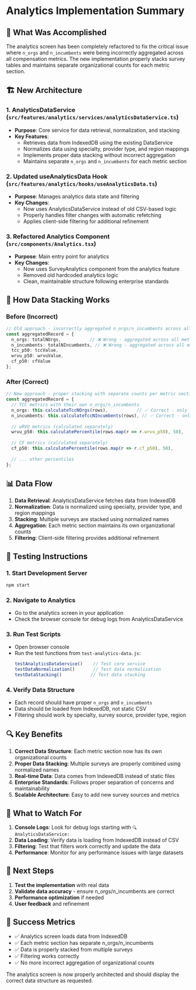 # Analytics Implementation Summary

## 🎯 **What Was Accomplished**

The analytics screen has been completely refactored to fix the critical issue where `n_orgs` and `n_incumbents` were being incorrectly aggregated across all compensation metrics. The new implementation properly stacks survey tables and maintains separate organizational counts for each metric section.

## 🏗️ **New Architecture**

### **1. AnalyticsDataService** (`src/features/analytics/services/analyticsDataService.ts`)
- **Purpose**: Core service for data retrieval, normalization, and stacking
- **Key Features**:
  - Retrieves data from IndexedDB using the existing DataService
  - Normalizes data using specialty, provider type, and region mappings
  - Implements proper data stacking without incorrect aggregation
  - Maintains separate `n_orgs` and `n_incumbents` for each metric section

### **2. Updated useAnalyticsData Hook** (`src/features/analytics/hooks/useAnalyticsData.ts`)
- **Purpose**: Manages analytics data state and filtering
- **Key Changes**:
  - Now uses AnalyticsDataService instead of old CSV-based logic
  - Properly handles filter changes with automatic refetching
  - Applies client-side filtering for additional refinement

### **3. Refactored Analytics Component** (`src/components/Analytics.tsx`)
- **Purpose**: Main entry point for analytics
- **Key Changes**:
  - Now uses SurveyAnalytics component from the analytics feature
  - Removed old hardcoded analytics logic
  - Clean, maintainable structure following enterprise standards

## 🔧 **How Data Stacking Works**

### **Before (Incorrect)**
```typescript
// Old approach - incorrectly aggregated n_orgs/n_incumbents across all metrics
const aggregatedRecord = {
  n_orgs: totalNOrgs,           // ❌ Wrong - aggregated across all metrics
  n_incumbents: totalNIncumbents, // ❌ Wrong - aggregated across all metrics
  tcc_p50: tccValue,
  wrvu_p50: wrvuValue,
  cf_p50: cfValue
};
```

### **After (Correct)**
```typescript
// New approach - proper stacking with separate counts per metric section
const aggregatedRecord = {
  // TCC metrics with their own n_orgs/n_incumbents
  n_orgs: this.calculateTccNOrgs(rows),           // ✅ Correct - only TCC rows
  n_incumbents: this.calculateTccNIncumbents(rows), // ✅ Correct - only TCC rows
  
  // wRVU metrics (calculated separately)
  wrvu_p50: this.calculatePercentile(rows.map(r => r.wrvu_p50), 50),
  
  // CF metrics (calculated separately)
  cf_p50: this.calculatePercentile(rows.map(r => r.cf_p50), 50),
  
  // ... other percentiles
};
```

## 📊 **Data Flow**

1. **Data Retrieval**: AnalyticsDataService fetches data from IndexedDB
2. **Normalization**: Data is normalized using specialty, provider type, and region mappings
3. **Stacking**: Multiple surveys are stacked using normalized names
4. **Aggregation**: Each metric section maintains its own organizational counts
5. **Filtering**: Client-side filtering provides additional refinement

## 🧪 **Testing Instructions**

### **1. Start Development Server**
```bash
npm start
```

### **2. Navigate to Analytics**
- Go to the analytics screen in your application
- Check the browser console for debug logs from AnalyticsDataService

### **3. Run Test Scripts**
- Open browser console
- Run the test functions from `test-analytics-data.js`:
  ```javascript
  testAnalyticsDataService()    // Test core service
  testDataNormalization()       // Test data normalization
  testDataStacking()           // Test data stacking
  ```

### **4. Verify Data Structure**
- Each record should have proper `n_orgs` and `n_incumbents`
- Data should be loaded from IndexedDB, not static CSV
- Filtering should work by specialty, survey source, provider type, region

## 🔍 **Key Benefits**

1. **Correct Data Structure**: Each metric section now has its own organizational counts
2. **Proper Data Stacking**: Multiple surveys are properly combined using normalized names
3. **Real-time Data**: Data comes from IndexedDB instead of static files
4. **Enterprise Standards**: Follows proper separation of concerns and maintainability
5. **Scalable Architecture**: Easy to add new survey sources and metrics

## 🚨 **What to Watch For**

1. **Console Logs**: Look for debug logs starting with `🔍 AnalyticsDataService:`
2. **Data Loading**: Verify data is loading from IndexedDB instead of CSV
3. **Filtering**: Test that filters work correctly and update the data
4. **Performance**: Monitor for any performance issues with large datasets

## 📝 **Next Steps**

1. **Test the implementation** with real data
2. **Validate data accuracy** - ensure n_orgs/n_incumbents are correct
3. **Performance optimization** if needed
4. **User feedback** and refinement

## 🎉 **Success Metrics**

- ✅ Analytics screen loads data from IndexedDB
- ✅ Each metric section has separate n_orgs/n_incumbents
- ✅ Data is properly stacked from multiple surveys
- ✅ Filtering works correctly
- ✅ No more incorrect aggregation of organizational counts

The analytics screen is now properly architected and should display the correct data structure as requested.
